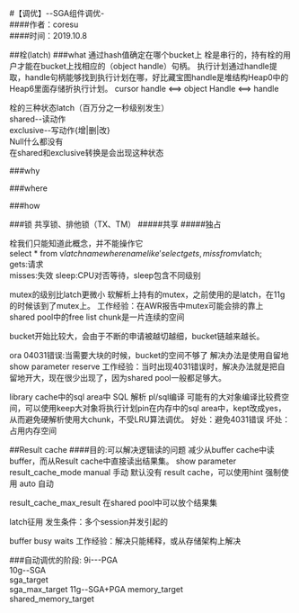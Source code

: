 #【调优】--SGA组件调优-  
####作者：coresu   
####时间：2019.10.8



##栓(latch)
###what
通过hash值确定在哪个bucket上
栓是串行的，持有栓的用户才能在bucket上找相应的（object handle）句柄。
执行计划通过handle提取，handle句柄能够找到执行计划在哪，好比藏宝图handle是堆结构Heap0中的Heap6里面存储折执行计划。
cursor handle <==> object Handle <==> handle

栓的三种状态latch（百万分之一秒级别发生）  
shared--读动作  
exclusive--写动作{增|删|改}   
Null什么都没有  
在shared和exclusive转换是会出现这种状态

###why

###where

###how





###锁 共享锁、排他锁（TX、TM）
#####共享
#####独占



栓我们只能知道此概念，并不能操作它  
select * from v$latchname where name like '%Mutex%';
select gets,miss from v$latch;  
gets:请求  
misses:失效
sleep:CPU对否等待，sleep包含不同级别

mutex的级别比latch更微小
软解析上持有的mutex，之前使用的是latch，在11g的时候该到了mutex上。
工作经验：在AWR报告中mutex可能会排的靠上   
shared pool中的free list
chunk是一片连续的空间


bucket开始比较大，会由于不断的申请被越切越细，bucket链越来越长。  


ora 04031错误:当需要大块的时候，bucket的空间不够了
解决办法是使用自留地
show parameter reserve
工作经验：当时出现4031错误时，解决办法就是把自留地开大，现在很少出现了，因为shared pool一般都足够大。   

library cache中的sql area中
SQL 解析
pl/sql编译 可能有的大对象编译比较费空间，可以使用keep大对象将执行计划pin在内存中的sql area中，kept改成yes，从而避免硬解析使用大chunk，不受LRU算法调优。
好处：避免4031错误
坏处：占用内存空间

##Result cache
####目的:可以解决逻辑读的问题
减少从buffer cache中读buffer，而从Result cache中直接读出结果集。
show parameter result_cache_mode
manual 手动 默认没有 result cache，可以使用hint 强制使用
auto  自动

result_cache_max_result 在shared pool中可以放个结果集





latch征用
发生条件：多个session并发引起的






buffer busy waits
工作经验：解决只能稀释，或从存储架构上解决  







###自动调优的阶段:
9i---PGA  
10g--SGA    
    sga_target    
    sga_max_target
11g--SGA+PGA
    memory_target    
    shared_memory_target
